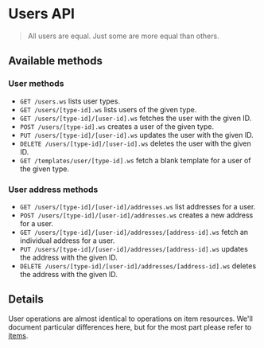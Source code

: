 # Users API

> All users are equal. Just some are more equal than others.

## Available methods

### User methods

* `GET /users.ws` lists user types.
* `GET /users/[type-id].ws` lists users of the given type.
* `GET /users/[type-id]/[user-id].ws` fetches the user with the given ID.
* `POST /users/[type-id].ws` creates a user of the given type.
* `PUT /users/[type-id]/[user-id].ws` updates the user with the given ID.
* `DELETE /users/[type-id]/[user-id].ws` deletes the user with the given ID.
* `GET /templates/user/[type-id].ws` fetch a blank template for a user of the given type.

### User address methods

* `GET /users/[type-id]/[user-id]/addresses.ws` list addresses for a user.
* `POST /users/[type-id]/[user-id]/addresses.ws` creates a new address for a user.
* `GET /users/[type-id]/[user-id]/addresses/[address-id].ws` fetch an individual address for a user.
* `PUT /users/[type-id]/[user-id]/addresses/[address-id].ws` updates the address with the given ID.
* `DELETE /users/[type-id]/[user-id]/addresses/[address-id].ws` deletes the address with the given ID.

## Details

User operations are almost identical to operations on item resources. We'll document particular differences here, but for the most part please refer to [items](items.md).
